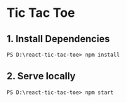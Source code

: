 # Tic Tac Toe
## 1. Install Dependencies
```
PS D:\react-tic-tac-toe> npm install
```
## 2. Serve locally
```
PS D:\react-tic-tac-toe> npm start
```
